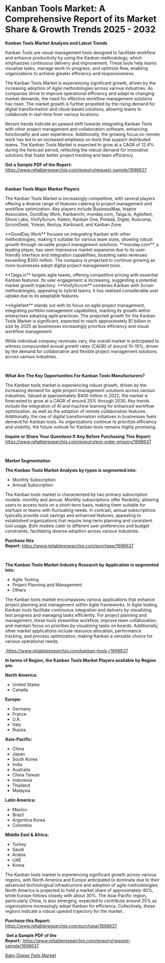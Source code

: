 <p><h1>Kanban Tools Market: A Comprehensive Report of its Market Share & Growth Trends 2025 - 2032</h1></p><p><strong>Kanban Tools Market Analysis and Latest Trends</strong></p>
<p><p>Kanban Tools are visual management tools designed to facilitate workflow and enhance productivity by using the Kanban methodology, which emphasizes continuous delivery and improvement. These tools help teams visualize tasks, manage work-in-progress, and optimize flow, enabling organizations to achieve greater efficiency and responsiveness.</p><p>The Kanban Tools Market is experiencing significant growth, driven by the increasing adoption of Agile methodologies across various industries. As companies strive to improve operational efficiency and adapt to changing market demands, the need for effective workflow management solutions has risen. The market growth is further propelled by the rising demand for digital transformation and cloud-based solutions, allowing teams to collaborate in real-time from various locations.</p><p>Recent trends indicate an upward shift towards integrating Kanban Tools with other project management and collaboration software, enhancing functionality and user experience. Additionally, the growing focus on remote work has led to an increased emphasis on tools that support distributed teams. The Kanban Tools Market is expected to grow at a CAGR of 12.4% during the forecast period, reflecting the robust demand for innovative solutions that foster better project tracking and team efficiency.</p></p>
<p><strong>Get a Sample PDF of the Report:&nbsp;</strong> <a href="https://www.reliableresearchiq.com/enquiry/request-sample/1698637?utm_campaign=3298&utm_medium=2&utm_source=Github&utm_content=ia&utm_term=27032025&utm_id=kanban-tools">https://www.reliableresearchiq.com/enquiry/request-sample/1698637</a></p>
<p>&nbsp;</p>
<p><strong>Kanban Tools Major Market Players</strong></p>
<p><p>The Kanban Tools Market is increasingly competitive, with several players offering a diverse range of features catering to project management and workflow optimization. Key players include BusinessMap, Inspire Associates, GoodDay Work, Kanbanchi, monday.com, Taiga.io, Agilefant, Shore Labs, VivifyScrum, Kaiten, Kanban One, Pintask, Digite, Auscomp, ScrumDesk, Yolean, Restya, Kanboard, and Kanban Zone.</p><p>**GoodDay Work** focuses on integrating Kanban with other methodologies, making it suitable for various team sizes, showing robust growth through versatile project management solutions. **monday.com**, a leading player, has seen impressive market expansion due to its user-friendly interface and integration capabilities, boasting sales revenues exceeding $300 million. The company is projected to continue growing as more businesses adopt digital project management tools.</p><p>**Taiga.io** targets agile teams, offering competitive pricing with essential Kanban features. Its user engagement is increasing, suggesting a potential market growth trajectory. **VivifyScrum** combines Kanban with Scrum methodologies, appealing to hybrid teams; it has realized considerable user uptake due to its adaptable features.</p><p>**Agilefant** stands out with its focus on agile project management, integrating portfolio management capabilities, marking its growth within enterprises adopting agile practices. The projected growth for the Kanban Tools Market is significant, expected to reach approximately $1 billion in size by 2025 as businesses increasingly prioritize efficiency and visual workflow management.</p><p>While individual company revenues vary, the overall market is anticipated to witness compounded annual growth rates (CAGR) of around 10-15%, driven by the demand for collaborative and flexible project management solutions across various industries.</p></p>
<p>&nbsp;</p>
<p><strong>What Are The Key Opportunities For Kanban Tools Manufacturers?</strong></p>
<p><p>The Kanban tools market is experiencing robust growth, driven by the increasing demand for agile project management solutions across various industries. Valued at approximately $400 million in 2022, the market is forecasted to grow at a CAGR of around 25% through 2030. Key trends include the integration of AI and machine learning for enhanced workflow optimization, as well as the adoption of remote collaboration features. Additionally, the rise of digital transformation initiatives in businesses fuels demand for Kanban tools. As organizations continue to prioritize efficiency and visibility, the future outlook for Kanban tools remains highly promising.</p></p>
<p><strong>Inquire or Share Your Questions If Any Before Purchasing This Report:</strong> <a href="https://www.reliableresearchiq.com/enquiry/pre-order-enquiry/1698637?utm_campaign=3298&utm_medium=2&utm_source=Github&utm_content=ia&utm_term=27032025&utm_id=kanban-tools">https://www.reliableresearchiq.com/enquiry/pre-order-enquiry/1698637</a></p>
<p>&nbsp;</p>
<p><strong>Market Segmentation</strong></p>
<p><strong>The Kanban Tools Market Analysis by types is segmented into:</strong></p>
<p><ul><li>Monthly Subscription</li><li>Annual Subscription</li></ul></p>
<p><p>The Kanban tools market is characterized by two primary subscription models: monthly and annual. Monthly subscriptions offer flexibility, allowing users to access tools on a short-term basis, making them suitable for startups or teams with fluctuating needs. In contrast, annual subscriptions typically provide cost savings and enhanced features, appealing to established organizations that require long-term planning and consistent tool usage. Both models cater to different user preferences and budget constraints, facilitating diverse adoption across various industries.</p></p>
<p><strong>Purchase this Report:&nbsp;</strong><a href="https://www.reliableresearchiq.com/purchase/1698637?utm_campaign=3298&utm_medium=2&utm_source=Github&utm_content=ia&utm_term=27032025&utm_id=kanban-tools">https://www.reliableresearchiq.com/purchase/1698637</a></p>
<p>&nbsp;</p>
<p><strong>The Kanban Tools Market Industry Research by Application is segmented into:</strong></p>
<p><ul><li>Agile Testing</li><li>Project Planning and Management</li><li>Others</li></ul></p>
<p><p>The Kanban tools market encompasses various applications that enhance project planning and management within Agile frameworks. In Agile testing, Kanban tools facilitate continuous integration and delivery by visualizing test progress and managing tasks efficiently. For project planning and management, these tools streamline workflow, improve team collaboration, and maintain focus on priorities by visualizing tasks on boards. Additionally, other market applications include resource allocation, performance tracking, and process optimization, making Kanban a versatile choice for various operational needs.</p></p>
<p><a href="https://www.reliableresearchiq.com/kanban-tools-r1698637?utm_campaign=3298&utm_medium=2&utm_source=Github&utm_content=ia&utm_term=27032025&utm_id=kanban-tools">&nbsp;https://www.reliableresearchiq.com/kanban-tools-r1698637</a></p>
<p><strong>In terms of Region, the Kanban Tools Market Players available by Region are:</strong></p>
<p>
    <p> <strong> North America: </strong>
        <ul>
            <li>United States</li>
            <li>Canada</li>
        </ul>
        </p> 
    <p> <strong> Europe: </strong>
        <ul>
            <li>Germany</li>
            <li>France</li>
            <li>U.K.</li>
            <li>Italy</li>
            <li>Russia</li>
        </ul>
        </p> 
    <p> <strong> Asia-Pacific: </strong>
        <ul>
            <li>China</li>
            <li>Japan</li>
            <li>South Korea</li>
            <li>India</li>
            <li>Australia</li>
            <li>China Taiwan</li>
            <li>Indonesia</li>
            <li>Thailand</li>
            <li>Malaysia</li>
        </ul>
        </p> 
    <p> <strong> Latin America: </strong>
        <ul>
            <li>Mexico</li>
            <li>Brazil</li>
            <li>Argentina Korea</li>
            <li>Colombia</li>
        </ul>
        </p> 
    <p> <strong> Middle East & Africa: </strong>
        <ul>
            <li>Turkey</li>
            <li>Saudi</li>
            <li>Arabia</li>
            <li>UAE</li>
            <li>Korea</li>
        </ul>
    </p>
    </p>
<p><p>The Kanban tools market is experiencing significant growth across various regions, with North America and Europe anticipated to dominate due to their advanced technological infrastructure and adoption of agile methodologies. North America is projected to hold a market share of approximately 40%, while Europe follows closely with about 30%. The Asia-Pacific region, particularly China, is also emerging, expected to contribute around 25% as organizations increasingly adopt Kanban for efficiency. Collectively, these regions indicate a robust upward trajectory for the market.</p></p>
<p><strong>Purchase this Report: </strong><a href="https://www.reliableresearchiq.com/purchase/1698637?utm_campaign=3298&utm_medium=2&utm_source=Github&utm_content=ia&utm_term=27032025&utm_id=kanban-tools">https://www.reliableresearchiq.com/purchase/1698637</a></p>
<p>&nbsp;<strong>Get a Sample PDF of the Report:&nbsp;&nbsp;</strong><a href="https://www.reliableresearchiq.com/enquiry/request-sample/1698637?utm_campaign=3298&utm_medium=2&utm_source=Github&utm_content=ia&utm_term=27032025&utm_id=kanban-tools">https://www.reliableresearchiq.com/enquiry/request-sample/1698637</a></p>
<p><strong></strong></p>
<p><p><a href="https://github.com/nacrehuipie/Market-Research-Report-List-1/blob/main/baby-diaper-pails-market.md?utm_campaign=3298&utm_medium=2&utm_source=Github&utm_content=ia&utm_term=27032025&utm_id=kanban-tools">Baby Diaper Pails Market</a></p></p>